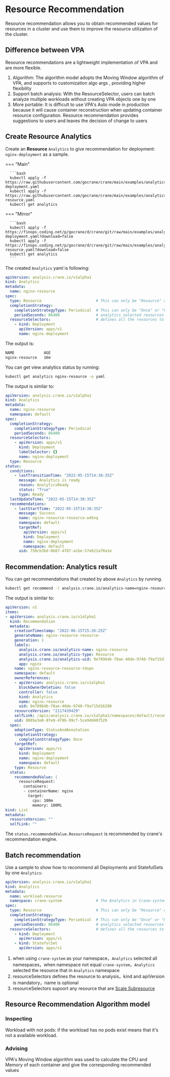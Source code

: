 # Resource Recommendation

Resource recommendation allows you to obtain recommended values for resources in a cluster and use them to improve the resource utilization of the cluster.

## Difference between VPA

Resource recommendations are a lightweight implementation of VPA and are more flexible.

1. Algorithm: The algorithm model adopts the Moving Window algorithm of VPA, and supports to customization algo args , providing higher flexibility
2. Support batch analysis: With the ResourceSelector, users can batch analyze multiple workloads without creating VPA objects one by one
3. More portable: It is difficult to use VPA's Auto mode in production because it will cause container reconstruction when updating container resource configuration. Resource recommendation provides suggestions to users and leaves the decision of change to users

## Create Resource Analytics

Create an **Resource** `Analytics` to give recommendation for deployment: `nginx-deployment` as a sample.


=== "Main"

      ```bash
      kubectl apply -f https://raw.githubusercontent.com/gocrane/crane/main/examples/analytics/nginx-deployment.yaml
      kubectl apply -f https://raw.githubusercontent.com/gocrane/crane/main/examples/analytics/analytics-resource.yaml
      kubectl get analytics

=== "Mirror"

      ```bash
      kubectl apply -f https://finops.coding.net/p/gocrane/d/crane/git/raw/main/examples/analytics/nginx-deployment.yaml?download=false
      kubectl apply -f https://finops.coding.net/p/gocrane/d/crane/git/raw/main/examples/analytics/analytics-resource.yaml?download=false
      kubectl get analytics
      ```

The created `Analytics` yaml is following:

```yaml title="analytics-resource.yaml"  hl_lines="7 24 11-14 28-31"
apiVersion: analysis.crane.io/v1alpha1
kind: Analytics
metadata:
  name: nginx-resource
spec:
  type: Resource                        # This can only be "Resource" or "Replicas".
  completionStrategy:
    completionStrategyType: Periodical  # This can only be "Once" or "Periodical".
    periodSeconds: 86400                # analytics selected resources every 1 day
  resourceSelectors:                    # defines all the resources to be select with
    - kind: Deployment
      apiVersion: apps/v1
      name: nginx-deployment
```

The output is:

```bash
NAME             AGE
nginx-resource   16m
```

You can get view analytics status by running:

```bash
kubectl get analytics nginx-resource -o yaml
```

The output is similar to:

```yaml
apiVersion: analysis.crane.io/v1alpha1
kind: Analytics
metadata:
  name: nginx-resource
  namespace: default
spec:
  completionStrategy:
    completionStrategyType: Periodical
    periodSeconds: 86400
  resourceSelectors:
    - apiVersion: apps/v1
      kind: Deployment
      labelSelector: {}
      name: nginx-deployment
  type: Resource
status:
  conditions:
    - lastTransitionTime: "2022-05-15T14:38:35Z"
      message: Analytics is ready
      reason: AnalyticsReady
      status: "True"
      type: Ready
  lastUpdateTime: "2022-05-15T14:38:35Z"
  recommendations:
    - lastStartTime: "2022-05-15T14:38:35Z"
      message: Success
      name: nginx-resource-resource-w45nq
      namespace: default
      targetRef:
        apiVersion: apps/v1
        kind: Deployment
        name: nginx-deployment
        namespace: default
      uid: 750cb3bd-0b87-4f87-acbe-57e621af0a1e 
```

## Recommendation: Analytics result

You can get recommendations that created by above `Analytics` by running.

```bash
kubectl get recommend -l analysis.crane.io/analytics-name=nginx-resource -o yaml
```

The output is similar to:

```yaml 
apiVersion: v1
items:
- apiVersion: analysis.crane.io/v1alpha1
  kind: Recommendation
  metadata:
    creationTimestamp: "2022-06-15T15:26:25Z"
    generateName: nginx-resource-resource-
    generation: 1
    labels:
      analysis.crane.io/analytics-name: nginx-resource
      analysis.crane.io/analytics-type: Resource
      analysis.crane.io/analytics-uid: 9e78964b-f8ae-40de-9740-f9a715d16280
      app: nginx
    name: nginx-resource-resource-t4xpn
    namespace: default
    ownerReferences:
    - apiVersion: analysis.crane.io/v1alpha1
      blockOwnerDeletion: false
      controller: false
      kind: Analytics
      name: nginx-resource
      uid: 9e78964b-f8ae-40de-9740-f9a715d16280
    resourceVersion: "2117439429"
    selfLink: /apis/analysis.crane.io/v1alpha1/namespaces/default/recommendations/nginx-resource-resource-t4xpn
    uid: 8005e3e0-8fe9-470b-99cf-5ce9dd407529
  spec:
    adoptionType: StatusAndAnnotation
    completionStrategy:
      completionStrategyType: Once
    targetRef:
      apiVersion: apps/v1
      kind: Deployment
      name: nginx-deployment
      namespace: default
    type: Resource
  status:
    recommendedValue: |
      resourceRequest:
        containers:
        - containerName: nginx
          target:
            cpu: 100m
            memory: 100Mi
kind: List
metadata:
  resourceVersion: ""
  selfLink: ""
```

The `status.recommendedValue.ResourceRequest` is recommended by crane's recommendation engine.

## Batch recommendation

Use a sample to show how to recommend all Deployments and StatefulSets by one `Analytics`:

```yaml
apiVersion: analysis.crane.io/v1alpha1
kind: Analytics
metadata:
  name: workload-resource
  namespace: crane-system               # The Analytics in Crane-system will select all resource across all namespaces.
spec:
  type: Resource                        # This can only be "Resource" or "Replicas".
  completionStrategy:
    completionStrategyType: Periodical  # This can only be "Once" or "Periodical".
    periodSeconds: 86400                # analytics selected resources every 1 day
  resourceSelectors:                    # defines all the resources to be select with
    - kind: Deployment
      apiVersion: apps/v1
    - kind: StatefulSet
      apiVersion: apps/v1
```

1. when using `crane-system` as your namespace，`Analytics` selected all namespaces，when namespace not equal `crane-system`，`Analytics` selected the resource that in `Analytics` namespace 
2. resourceSelectors defines the resource to analysis，kind and apiVersion is mandatory，name is optional
3. resourceSelectors supoort any resource that are [Scale Subresource](https://kubernetes.io/docs/tasks/extend-kubernetes/custom-resources/custom-resource-definitions/#scale-subresource)


## Resource Recommendation Algorithm model

### Inspecting

Workload with not pods: if the workload has no pods exist means that it's not a available workload.

### Advising

VPA's Moving Window algorithm was used to calculate the CPU and Memory of each container and give the corresponding recommended values

